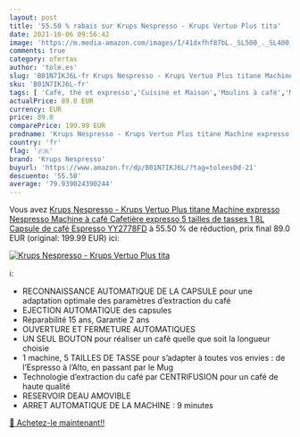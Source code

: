 ```yaml
---
layout: post
title: '55.50 % rabais sur Krups Nespresso - Krups Vertuo Plus tita'
date: 2021-10-06 09:56:42
image: 'https://m.media-amazon.com/images/I/41dxfhf87bL._SL500_._SL400_.jpg'
comments: true
category: ofertas
author: 'tole.es'
slug: 'B01N7IKJ6L-fr Krups Nespresso - Krups Vertuo Plus titane Machine...'
sku: 'B01N7IKJ6L-fr'
tags: [ 'Café, thé et expresso','Cuisine et Maison','Moulins à café','Moulins électriques à lames','krups nespresso', ]
actualPrice: 89.0 EUR
currency: EUR
price: 89.0
comparePrice: 199.99 EUR
prodname: 'Krups Nespresso - Krups Vertuo Plus titane Machine expresso  Nespresso  Machine à café  Cafetière expresso  5 tailles de tasses  1 8L  Capsule de café  Espresso YY2778FD'
country: 'fr'
flag: '🇫🇷'
brand: 'Krups Nespresso'
buyurl: 'https://www.amazon.fr/dp/B01N7IKJ6L/?tag=tolees0d-21'
descuento: '55.50'
average: '79.939024390244'
---
```


Vous avez [Krups Nespresso - Krups Vertuo Plus titane Machine expresso  Nespresso  Machine à café  Cafetière expresso  5 tailles de tasses  1 8L  Capsule de café  Espresso YY2778FD](https://www.amazon.fr/dp/B01N7IKJ6L/?tag=tolees0d-21)  à  55.50 % de réduction, prix final  89.0 EUR (original: 199.99 EUR) ici:

[![Krups Nespresso - Krups Vertuo Plus tita](https://m.media-amazon.com/images/I/41dxfhf87bL._SL500_._SL400_.jpg)](https://www.amazon.fr/dp/B01N7IKJ6L/?tag=tolees0d-21)

ℹ️:

- RECONNAISSANCE AUTOMATIQUE DE LA CAPSULE pour une adaptation optimale des paramètres d’extraction du café
- EJECTION AUTOMATIQUE des capsules
- Réparabilité 15 ans, Garantie 2 ans
- OUVERTURE ET FERMETURE AUTOMATIQUES
- UN SEUL BOUTON pour réaliser un café quelle que soit la longueur choisie
- 1 machine, 5 TAILLES DE TASSE pour s’adapter à toutes vos envies : de l’Espresso à l’Alto, en passant par le Mug
- Technologie d’extraction du café par CENTRIFUSION pour un café de haute qualité
- RESERVOIR DEAU AMOVIBLE
- ARRET AUTOMATIQUE DE LA MACHINE : 9 minutes

[🛒 Achetez-le maintenant!!](https://www.amazon.fr/dp/B01N7IKJ6L/?tag=tolees0d-21)
